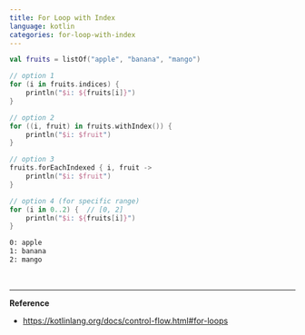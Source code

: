 ```yaml
---
title: For Loop with Index
language: kotlin
categories: for-loop-with-index
---
```


```kotlin
val fruits = listOf("apple", "banana", "mango")

// option 1
for (i in fruits.indices) {
    println("$i: ${fruits[i]}")
}

// option 2
for ((i, fruit) in fruits.withIndex()) {
    println("$i: $fruit")
}

// option 3
fruits.forEachIndexed { i, fruit ->
    println("$i: $fruit")
}

// option 4 (for specific range)
for (i in 0..2) {  // [0, 2]
    println("$i: ${fruits[i]}")
}
```

```output.txt
0: apple
1: banana
2: mango
```

<br/>

---

**Reference**
- https://kotlinlang.org/docs/control-flow.html#for-loops

<!--more-->